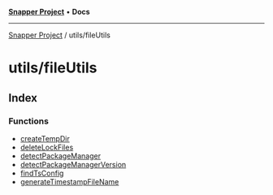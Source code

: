 [**Snapper Project**](../../README.md) • **Docs**

***

[Snapper Project](../../README.md) / utils/fileUtils

# utils/fileUtils

## Index

### Functions

- [createTempDir](functions/createTempDir.md)
- [deleteLockFiles](functions/deleteLockFiles.md)
- [detectPackageManager](functions/detectPackageManager.md)
- [detectPackageManagerVersion](functions/detectPackageManagerVersion.md)
- [findTsConfig](functions/findTsConfig.md)
- [generateTimestampFileName](functions/generateTimestampFileName.md)
